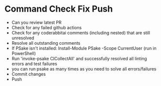 # Command Check Fix Push

- Can you review latest PR
- Check for any failed github actions
- Check for any coderabbitai comments (including nested) that are still unresolved
- Resolve all outstanding comments
- If PSake isn't installed: Install-Module PSake -Scope CurrentUser (run in PowerShell)
- Run 'invoke-psake CICollectAll' and successfully resolved all linting errors and test failures
- you can run psake as many times as you need to solve all errors/failures
- Commit changes
- Push

